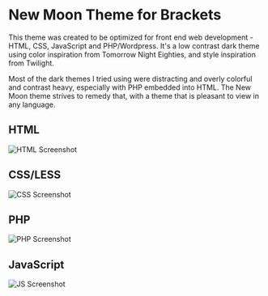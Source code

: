 New Moon Theme for Brackets
===========================

This theme was created to be optimized for front end web development - HTML, CSS, JavaScript and PHP/Wordpress. It's a low contrast dark theme using color inspiration from Tomorrow Night Eighties, and style inspiration from Twilight. 

Most of the dark themes I tried using were distracting and overly colorful and contrast heavy, especially with PHP embedded into HTML. The New Moon theme strives to remedy that, with a theme that is pleasant to view in any language.

## HTML
![HTML Screenshot](https://github.com/taniarascia/new-moon/blob/master/images/html.png)

## CSS/LESS
![CSS Screenshot](https://github.com/taniarascia/new-moon/blob/master/images/css.png)

## PHP
![PHP Screenshot](https://github.com/taniarascia/new-moon/blob/master/images/php.png)

## JavaScript
![JS Screenshot](https://github.com/taniarascia/new-moon/blob/master/images/js.png)